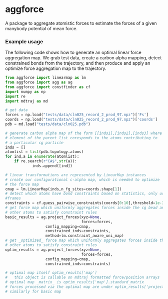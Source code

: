 # aggforce

A package to aggregate atomistic forces to estimate the forces of a given
manybody potential of mean force. 

### Example usage

The following code shows how to generate an optimal linear force aggregation
map. We grab test data, create a carbon alpha mapping, detect constrained 
bonds from the trajectory, and then produce and apply an optimize force
aggregation map to the trajectory.

```python
from aggforce import linearmap as lm
from aggforce import agg as ag
from aggforce import constfinder as cf
import numpy as np
import re
import mdtraj as md

# get data
forces = np.load("tests/data/cln025_record_2_prod_97.npz")['Fs']
coords = np.load("tests/data/cln025_record_2_prod_97.npz")['coords']
pdb = md.load("tests/data/cln025.pdb")

# generate carbon alpha map of the form [[inds1],[inds2],[inds3] where each
# element of the parent list coresponds to the atoms contributing to 
# a particular cg particle 
inds = []
atomlist = list(pdb.topology.atoms)
for ind,a in enumerate(atomlist):
    if re.search(r"CA$",str(a)):
            inds.append([ind])

# linear transformations are represented by LinearMap instances
# create our configurational c-alpha map, which is needed to optimize 
# the force map
cmap = lm.LinearMap(inds,n_fg_sites=coords.shape[1])
# detect which atoms have bond constraints based on statistics, only use 10
#frames
constraints = cf.guess_pairwise_constraints(coords[0:10],threshold=1e-3)
# get force map which uniformly aggregates forces inside the cg bead and adds
# other atoms to satisfy constraint rules
basic_results = ag.project_forces(xyz=None,
                                  forces=forces,
				  config_mapping=cmap,
				  constrained_inds=constraints,
				  method=lm.constraint_aware_uni_map)
# get _optimized_ force map which uniformly aggregates forces inside the cg bead and adds
# other atoms to satisfy constraint rules
optim_results = ag.project_forces(xyz=None,
                                  forces=forces,
				  config_mapping=cmap,
				  constrained_inds=constraints)

# optimal map itself optim_results['map']
#   this object is callable on mdtraj formatted force/position arrays
# optimal map _matrix_ is optim_results['map'].standard_matrix
# forces processed via the optimal map are under optim_results['project_forces']
# similarly for basic map
```

